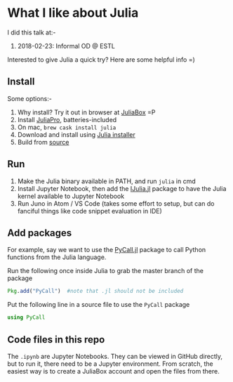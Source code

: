 # What I like about Julia

I did this talk at:-

1. 2018-02-23: Informal OD @ ESTL

Interested to give Julia a quick try? Here are some helpful info =)

## Install

Some options:-

1. Why install? Try it out in browser at [JuliaBox](https://www.juliabox.com) =P
1. Install [JuliaPro](https://juliacomputing.com/products/juliapro.html), batteries-included
1. On mac, `brew cask install julia`
1. Download and install using [Julia installer](https://julialang.org/downloads/)
1. Build from [source](https://github.com/JuliaLang/julia)


## Run

1. Make the Julia binary available in PATH, and run `julia` in cmd
1. Install Jupyter Notebook, then add the [IJulia.jl](https://github.com/JuliaLang/IJulia.jl) package to have the Julia kernel available to Jupyter Notebook
1. Run Juno in Atom / VS Code (takes some effort to setup, but can do fanciful things like code snippet evaluation in IDE)


## Add packages

For example, say we want to use the [PyCall.jl](https://github.com/JuliaPy/PyCall.jl) package to call Python functions from the Julia language.

Run the following once inside Julia to grab the master branch of the package

```julia
Pkg.add("PyCall")  #note that .jl should not be included
```

Put the following line in a source file to use the `PyCall` package

```julia
using PyCall
```


## Code files in this repo

The `.ipynb` are Jupyter Notebooks. They can be viewed in GitHub directly, but to run it, there need to be a Jupyter environment. From scratch, the easiest way is to create a JuliaBox account and open the files from there.
